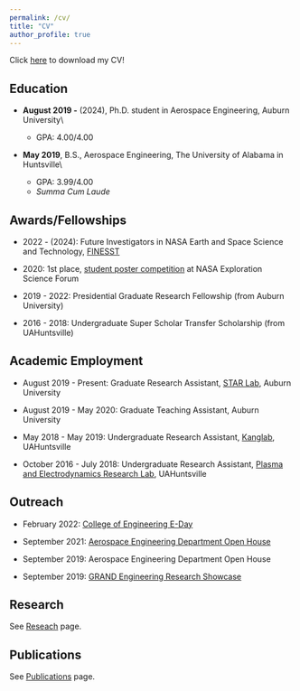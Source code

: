 ```yaml
---
permalink: /cv/
title: "CV"
author_profile: true
---
```

Click [here](/files/RNakano_CV_Jan2023.pdf) to download my CV!


## Education
- **August 2019 -** (2024), Ph.D. student in Aerospace Engineering, Auburn University\
    * GPA: 4.00/4.00

- **May 2019**, B.S., Aerospace Engineering, The University of Alabama in Huntsville\
    * GPA: 3.99/4.00
    * _Summa Cum Laude_

## Awards/Fellowships
- 2022 - (2024): Future Investigators in NASA Earth and Space Science and Technology, [FINESST](https://nspires.nasaprs.com/external/solicitations/summary!init.do?solId=3E72ED7E1FBDF8155A4E2DA033EF7449&stack=redirect)

- 2020: 1st place, [student poster competition](https://sservi.nasa.gov/articles/nesf-student-poster-competition-2020/) at NASA Exploration Science Forum

- 2019 - 2022: Presidential Graduate Research Fellowship (from Auburn University)

- 2016 - 2018: Undergraduate Super Scholar Transfer Scholarship (from UAHuntsville)

## Academic Employment
- August 2019 - Present: Graduate Research Assistant, [STAR Lab](http://eng.auburn.edu/~mzh0114/index.html), Auburn University

- August 2019 - May 2020: Graduate Teaching Assistant, Auburn University

- May 2018 - May 2019: Undergraduate Research Assistant, [Kanglab](https://kanglab.uah.edu/home), UAHuntsville

- October 2016 - July 2018: Undergraduate Research Assistant, [Plasma and Electrodynamics Research Lab](https://www.uah.edu/perl), UAHuntsville

## Outreach
- February 2022: [College of Engineering E-Day](https://eng.auburn.edu/outreach/k-12/eday/)

- September 2021: [Aerospace Engineering Department Open House](https://eng.auburn.edu/news/2021/08/auburn-aerospace-engineering-open-house-in-september)

- September 2019: Aerospace Engineering Department Open House

- September 2019: [GRAND Engineering Research Showcase](https://eng.auburn.edu/outreach/k-12/grand/index.html)

## Research
See [Reseach](/research) page.

## Publications
See [Publications](/publications) page.
